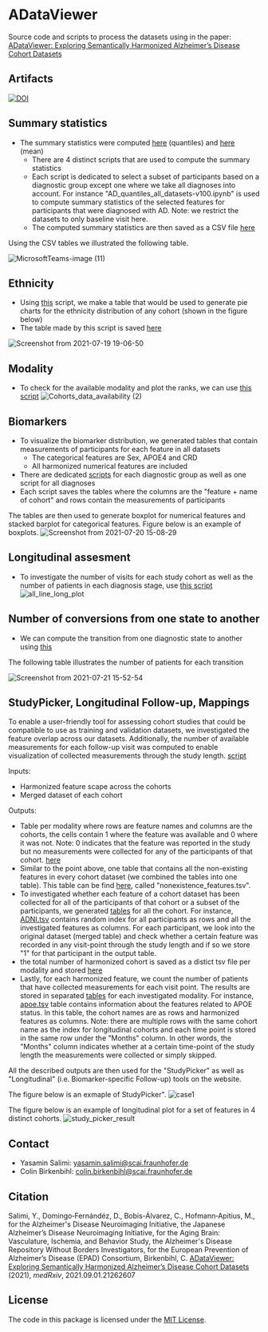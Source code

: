 # ADataViewer

Source code and scripts to process the datasets using in the paper: [ADataViewer: Exploring Semantically Harmonized Alzheimer’s Disease Cohort Datasets](/https://www.medrxiv.org/content/10.1101/2021.09.01.21262607v1)

## Artifacts
[![DOI](https://zenodo.org/badge/417242404.svg)](https://zenodo.org/badge/latestdoi/417242404)


## Summary statistics

* The summary statistics were computed [here](/quantiles) (quantiles) and [here](/means) (mean)
    * There are 4 distinct scripts that are used to compute the summary statistics
    * Each script is dedicated to select a subset of participants based on a diagnostic group except one where we take all diagnoses into account. For instance "AD_quantiles_all_datasets-v100.ipynb" is used to compute summary statistics of the selected features for participants that were diagnosed with AD. Note: we restrict the datasets to only baseline visit here.
    * The computed summary statistics are then saved as a CSV file [here](/adata_resources) 

Using the CSV tables we illustrated the following table.

![MicrosoftTeams-image (11)](https://user-images.githubusercontent.com/24376585/126197238-e743415b-f197-4db6-a236-fc2dd75d3f6d.png)


## Ethnicity 

* Using [this](/ethnicity) script, we make a table that would be used to generate pie charts for the ethnicity distribution of any cohort (shown in the figure below)
* The table made by this script is saved [here](/adata_resources)

![Screenshot from 2021-07-19 19-06-50](https://user-images.githubusercontent.com/24376585/126199289-abfc8cc4-edd1-4724-84e1-d30c2fbb09dc.png)


## Modality

* To check for the available modality and plot the ranks, we can use [this script](/Modality_overview)
![Cohorts_data_availability (2)](https://user-images.githubusercontent.com/24376585/126503425-a6ccd1b7-d91b-4580-98bd-c7185083c4cf.png)


## Biomarkers

* To visualize the biomarker distribution, we generated tables that contain measurements of participants for each feature in all datasets
    * The categorical features are Sex, APOE4 and CRD
    * All harmonized numerical features are included
* There are dedicated [scripts](/Tables_Boxplot) for each diagnostic group as well as one script for all diagnoses
* Each script saves the tables where the columns are the "feature + name of cohort" and rows contain the measurements of participants

The tables are then used to generate boxplot for numerical features and stacked barplot for categorical features. Figure below is an example of boxplots.
![Screenshot from 2021-07-20 15-08-29](https://user-images.githubusercontent.com/24376585/126331399-aa4fbc8c-6f85-40c2-8496-88757ef967a6.png)


## Longitudinal assesment

* To investigate the number of visits for each study cohort as well as the number of patients in each diagnosis stage, use [this script](/longitudinal_follow-up.ipynb)
![all_line_long_plot](https://user-images.githubusercontent.com/24376585/126503535-3b8f5406-41b1-4433-ad3c-51e49b5580b2.png)


## Number of conversions from one state to another
 
* We can compute the transition from one diagnostic state to another using [this](/patient_converters)

The following table illustrates the number of patients for each transition

![Screenshot from 2021-07-21 15-52-54](https://user-images.githubusercontent.com/24376585/126500471-ed7d1cd7-a27f-4558-b4d5-bced245be6aa.png)


## StudyPicker, Longitudinal Follow-up, Mappings

To enable a user-friendly tool for assessing cohort studies that could be compatible to use as training and validation datasets, we investigated the feature overlap across our datasets. Additionally, the number of available measurements for each follow-up visit was computed to enable visualization of collected measurements through the study length. [script](/patients_per_modality/number_of_patient_per_modality.ipynb)

Inputs: 
* Harmonized feature scape across the cohorts
* Merged dataset of each cohort

Outputs:
* Table per modality where rows are feature names and columns are the cohorts, the cells contain 1 where the feature was available and 0 where it was not. Note: 0 indicates that the feature was reported in the study but no measurements were collected for any of the participants of that cohort. [here](/patients_per_modality)
* Similar to the point above, one table that contains all the non-existing features in every cohort dataset (we combined the tables into one table). This table can be find [here](/patients_per_modality/feature_availability_in_cohorts), called "nonexistence_features.tsv".
* To investigated whether each feature of a cohort dataset has been collected for all of the participants of that cohort or a subset of the participants, we generated [tables](/patients_per_modality/feature_vs_patient_per_cohort) for all the cohort. For instance, [ADNI.tsv](/patients_per_modality/feature_vs_patient_per_cohort/ADNI.tsv) contains random index for all participants as rows and all the investigated features as columns. For each participant, we look into the original dataset (merged table) and check whether a certain feature was recorded in any visit-point through the study length and if so we store "1" for that participant in the output table.
* the total number of harmonized cohort is saved as a distict tsv file per modality and stored [here](/patients_per_modality/num_mapped_feat_total)
* Lastly, for each harmonized feature, we count the number of patients that have collected measurements for each visit point. The results are stored in separated [tables](/patients_per_modality/number_of_patient_per_visit) for each investigated modality. For instance, [apoe.tsv](/patients_per_modality/number_of_patient_per_visit/apoe.tsv) table contains information about the features related to APOE status. In this table, the cohort names are as rows and harmonized features as columns. Note: there are multiple rows with the same cohort name as the index for longitudinal cohorts and each time point is stored in the same row under the "Months" column. In other words, the "Months" column indicates whether at a certain time-point of the study length the measurements were collected or simply skipped.

All the described outputs are then used for the "StudyPicker" as well as "Longitudinal" (i.e. Biomarker-specific Follow-up) tools on the website. 

The figure below is an exmaple of StudyPicker".
![case1](https://user-images.githubusercontent.com/24376585/126516170-bbf4c1d4-cecf-46e8-b90c-3613cc958912.png)



The figure below is an example of longitudinal plot for a set of features in 4 distinct cohorts.
![study_picker_result](https://user-images.githubusercontent.com/24376585/126516566-13da33e2-965b-4ea2-9759-3919b0573bcf.png)

## Contact

* Yasamin Salimi: yasamin.salimi@scai.fraunhofer.de
* Colin Birkenbihl: colin.birkenbihl@scai.fraunhofer.de

## Citation
Salimi, Y., Domingo‐Fernándéz, D., Bobis-Álvarez, C., Hofmann‐Apitius, M., for the Alzheimer's Disease Neuroimaging Initiative, the Japanese Alzheimer’s Disease Neuroimaging Initiative, for the Aging Brain: Vasculature, Ischemia, and Behavior Study, the Alzheimer's Disease Repository Without Borders Investigators, for the European Prevention of Alzheimer’s Disease (EPAD) Consortium, Birkenbihl, C. [ADataViewer: Exploring Semantically Harmonized Alzheimer’s Disease Cohort Datasets](//https://www.medrxiv.org/content/10.1101/2021.09.01.21262607v1) (2021),  *medRxiv*, 2021.09.01.21262607

## License
The code in this package is licensed under the [MIT License](/LICENSE).
